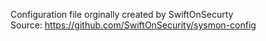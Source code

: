 Configuration file orginally created by SwiftOnSecurty  
Source: https://github.com/SwiftOnSecurity/sysmon-config
